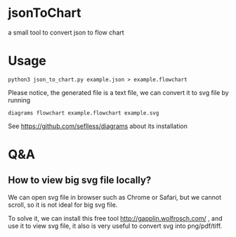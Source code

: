 # jsonToChart
a small tool to convert json to flow chart

# Usage

`python3 json_to_chart.py example.json > example.flowchart`

Please notice, the generated file is a text file, we can convert it to svg file by running

`diagrams flowchart example.flowchart example.svg`


See https://github.com/seflless/diagrams about its installation


# Q&A

## How to view big svg file locally?

We can open svg file in browser such as Chrome or Safari, but we cannot scroll, so it is not ideal for big svg file.

To solve it, we can install this free tool http://gapplin.wolfrosch.com/ , and use it to view svg file, it also is very useful to convert svg into png/pdf/tiff.


